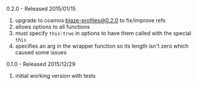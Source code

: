 0.2.0 - Released 2015/01/15

1. upgrade to cosmos:blaze-profiles@0.2.0 to fix/improve refs
2. allows options to all functions
3. must specify `this:true` in options to have them called with the special `this`
4. specifies an arg in the wrapper function so its length isn't zero which caused some issues


0.1.0 - Released 2015/12/29

1. initial working version with tests
